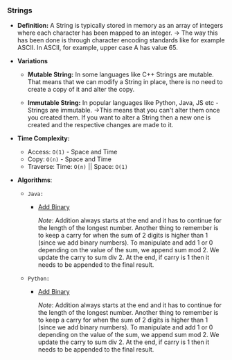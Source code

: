 ### Strings

- **Definition:** A String is typically stored in memory as an array of integers where each character has been mapped to an integer. → The way this has been done is through character encoding standards like for example ASCII. In ASCII, for example, upper case A has value 65.

- **Variations**

  - **Mutable String:** In some languages like C++ Strings are mutable. That means that we can modify a String in place, there is no need to create a copy of it and alter the copy.

  - **Immutable String:** In popular languages like Python, Java, JS etc - Strings are immutable. →This means that you can't alter them once you created them. If you want to alter a String then a new one is created and the respective changes are made to it.

- **Time Complexity:**

  - Access: `O(1)` - Space and Time
  - Copy: `O(n)` - Space and Time
  - Traverse: Time: `O(n)` || Space: `O(1)`

- **Algorithms**:

  - `Java:`

    - [Add Binary](https://github.com/andreivisan/interviews/blob/master/datastructures/strings/java/algorithms/AddBinary.java)

      _Note_: Addition always starts at the end and it has to continue for the length of the longest number. Another thing to remember is to keep a carry for when the sum of 2 digits is higher than 1 (since we add binary numbers). To manipulate and add 1 or 0 depending on the value of the sum, we append sum mod 2. We update the carry to sum div 2. At the end, if carry is 1 then it needs to be appended to the final result.

  - `Python:`

    - [Add Binary](https://github.com/andreivisan/interviews/blob/master/datastructures/strings/python/algorithms/add_binary.py)

      _Note_: Addition always starts at the end and it has to continue for the length of the longest number. Another thing to remember is to keep a carry for when the sum of 2 digits is higher than 1 (since we add binary numbers). To manipulate and add 1 or 0 depending on the value of the sum, we append sum mod 2. We update the carry to sum div 2. At the end, if carry is 1 then it needs to be appended to the final result.
